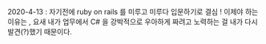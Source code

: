 2020-4-13 : 자기전에 ruby on rails 를 미루고 미루다 입문하기로 결심 !
	    이제야 하는 이유는 , 요새 내가 업무에서 C# 을 강박적으로
	    우아하게 짜려고 노력하는 걸 내가 다시 발견(?)했기 때문이다. 